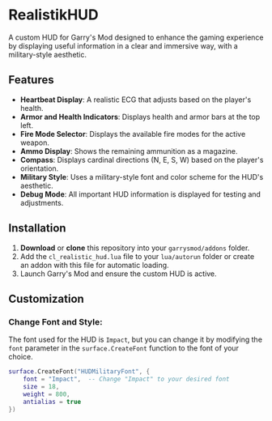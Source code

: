 # RealistikHUD

A custom HUD for Garry's Mod designed to enhance the gaming experience by displaying useful information in a clear and immersive way, with a military-style aesthetic.

## Features

- **Heartbeat Display**: A realistic ECG that adjusts based on the player's health.
- **Armor and Health Indicators**: Displays health and armor bars at the top left.
- **Fire Mode Selector**: Displays the available fire modes for the active weapon.
- **Ammo Display**: Shows the remaining ammunition as a magazine.
- **Compass**: Displays cardinal directions (N, E, S, W) based on the player's orientation.
- **Military Style**: Uses a military-style font and color scheme for the HUD's aesthetic.
- **Debug Mode**: All important HUD information is displayed for testing and adjustments.

## Installation

1. **Download** or **clone** this repository into your `garrysmod/addons` folder.
2. Add the `cl_realistic_hud.lua` file to your `lua/autorun` folder or create an addon with this file for automatic loading.
3. Launch Garry's Mod and ensure the custom HUD is active.

## Customization

### Change Font and Style:

The font used for the HUD is `Impact`, but you can change it by modifying the `font` parameter in the `surface.CreateFont` function to the font of your choice.

```lua
surface.CreateFont("HUDMilitaryFont", {
    font = "Impact",  -- Change "Impact" to your desired font
    size = 18,
    weight = 800,
    antialias = true
})
